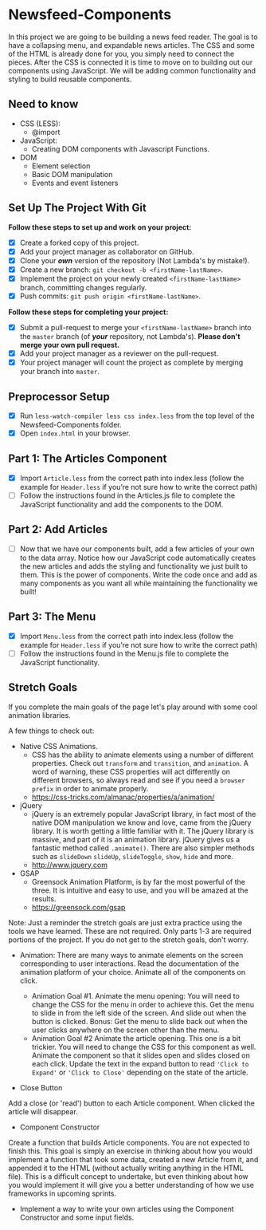 # Newsfeed-Components

In this project we are going to be building a news feed reader. The goal is to have a collapsing menu, and expandable news articles. The CSS and some of the HTML is already done for you, you simply need to connect the pieces. After the CSS is connected it is time to move on to building out our components using JavaScript. We will be adding common functionality and styling to build reusable components.

## Need to know

*   CSS (LESS):
    *   @import
*   JavaScript:
    *   Creating DOM components with Javascript Functions.
*   DOM
    *   Element selection
    *   Basic DOM manipulation
    *   Events and event listeners

## Set Up The Project With Git

**Follow these steps to set up and work on your project:**

*   [x] Create a forked copy of this project.
*   [x] Add your project manager as collaborator on GitHub.
*   [x] Clone your ***own***   version of the repository (Not Lambda's by mistake!).
*   [x] Create a new branch: `git checkout -b <firstName-lastName>`.
*   [x] Implement the project on your newly created `<firstName-lastName>` branch, committing changes regularly.
*   [x] Push commits: `git push origin <firstName-lastName>`.

**Follow these steps for completing your project:**

*   [x] Submit a pull-request to merge your `<firstName-lastName>` branch into the `master` branch (of ***your***   repository, not Lambda's). **Please don't merge your own pull request.**
*   [x] Add your project manager as a reviewer on the pull-request.
*   [x] Your project manager will count the project as complete by merging your branch into `master`.

## Preprocessor Setup

*   [x] Run `less-watch-compiler less css index.less` from the top level of the Newsfeed-Components folder.
*   [x] Open `index.html` in your browser.

## Part 1: The Articles Component

*   [x] Import `Article.less` from the correct path into index.less (follow the example for `Header.less` if you’re not sure how to write the correct path)
*   [ ] Follow the instructions found in the Articles.js file to complete the JavaScript functionality and add the components to the DOM.

## Part 2: Add Articles

*   [ ] Now that we have our components built, add a few articles of your own to the data array. Notice how our JavaScript code automatically creates the new articles and adds the styling and functionality we just built to them. This is the power of components. Write the code once and add as many components as you want all while maintaining the functionality we built!

## Part 3: The Menu

*   [x] Import `Menu.less` from the correct path into index.less (follow the example for `Header.less` if you’re not sure how to write the correct path)
*   [ ] Follow the instructions found in the Menu.js file to complete the JavaScript functionality.

## Stretch Goals

If you complete the main goals of the page let's play around with some cool animation libraries.

A few things to check out:

*   Native CSS Animations.
    *   CSS has the ability to animate elements using a number of different properties. Check out `transform` and `transition`, and `animation`. A word of warning, these CSS properties will act differently on different browsers, so always read and see if you need a `browser prefix` in order to animate properly.
    *   https://css-tricks.com/almanac/properties/a/animation/
*   jQuery
    *   jQuery is an extremely popular JavaScript library, in fact most of the native DOM manipulation we know and love, came from the jQuery library. It is worth getting a little familiar with it. The jQuery library is massive, and part of it is an animation library. jQuery gives us a fantastic method called `.animate()`. There are also simpler methods such as `slideDown` `slideUp`, `slideToggle`, `show`, `hide` and more.
    *   http://www.jquery.com
*   GSAP
    *   Greensock Animation Platform, is by far the most powerful of the three. It is intuitive and easy to use, and you will be amazed at the results.
    *   https://greensock.com/gsap

Note: Just a reminder the stretch goals are just extra practice using the tools we have learned. These are not required. Only parts 1-3 are required portions of the project. If you do not get to the stretch goals, don't worry.

*   Animation: There are many ways to animate elements on the screen corresponding to user interactions.  Read the documentation of the animation platform of your choice. Animate all of the components on click.
    *   Animation Goal #1. Animate the menu opening: You will need to change the CSS for the menu in order to achieve this. Get the menu to slide in from the left side of the screen. And slide out when the button is clicked. Bonus: Get the menu to slide back out when the user clicks anywhere on the screen other than the menu.
    *   Animation Goal #2 Animate the article opening. This one is a bit trickier. You will need to change the CSS for this component as well. Animate the component so that it slides open and slides closed on each click. Update the text in the expand button to read `'Click to Expand'` or `'Click to Close'` depending on the state of the article.

*   Close Button

  Add a close (or 'read') button to each Article component. When clicked the article will disappear.

*   Component Constructor

  Create a function that builds Article components. You are not expected to finish this. This goal is simply an exercise in thinking about how you would implement a function that took some data, created a new Article from it, and appended it to the HTML (without actually writing anything in the HTML file). This is a difficult concept to undertake, but even thinking about how you would implement it will give you a better understanding of how we use frameworks in upcoming sprints.

*   Implement a way to write your own articles using the Component Constructor and some input fields.
